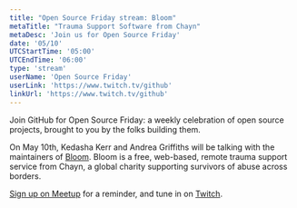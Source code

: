 ```yaml
---
title: "Open Source Friday stream: Bloom"
metaTitle: "Trauma Support Software from Chayn"
metaDesc: 'Join us for Open Source Friday'
date: '05/10'
UTCStartTime: '05:00'
UTCEndTime: '06:00'
type: 'stream'
userName: 'Open Source Friday'
userLink: 'https://www.twitch.tv/github'
linkUrl: 'https://www.twitch.tv/github'
---
```


Join GitHub for Open Source Friday: a weekly celebration of open source projects, brought to you by the folks building them. 

On May 10th, Kedasha Kerr and Andrea Griffiths will be talking with the maintainers of [Bloom](https://github.com/chaynHQ/bloom-frontend). Bloom is a free, web-based, remote trauma support service from Chayn, a global charity supporting survivors of abuse across borders.

[Sign up on Meetup](https://www.meetup.com/github/) for a reminder, and tune in on [Twitch](https://www.twitch.tv/github).
